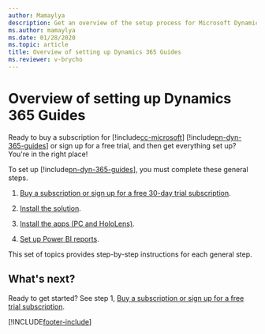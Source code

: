```yaml
---
author: Mamaylya
description: Get an overview of the setup process for Microsoft Dynamics 365 Guides. Steps include getting a subscription, creating an environment, installing the solution and apps, and setting up Power BI reports.
ms.author: mamaylya
ms.date: 01/28/2020
ms.topic: article
title: Overview of setting up Dynamics 365 Guides
ms.reviewer: v-brycho
---
```


# Overview of setting up Dynamics 365 Guides

Ready to buy a subscription for [!include[cc-microsoft](../includes/cc-microsoft.md)] [!include[pn-dyn-365-guides](../includes/pn-dyn-365-guides.md)] or sign up for a free trial, and then get everything set up? You're in the right place!

To set up [!include[pn-dyn-365-guides](../includes/pn-dyn-365-guides.md)], you must complete these general steps.

1. [Buy a subscription or sign up for a free 30-day trial subscription](setup-step-one.md).

2. [Install the solution](setup-step-two.md).

3. [Install the apps (PC and HoloLens)](setup-step-three.md).

4. [Set up Power BI reports](setup-step-four.md).

This set of topics provides step-by-step instructions for each general step.

## What's next?

Ready to get started? See step 1, [Buy a subscription or sign up for a free trial subscription](setup-step-one.md).


[!INCLUDE[footer-include](../includes/footer-banner.md)]